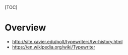 [TOC]

# Overview
- http://site.xavier.edu/polt/typewriters/tw-history.html
- https://en.wikipedia.org/wiki/Typewriter
